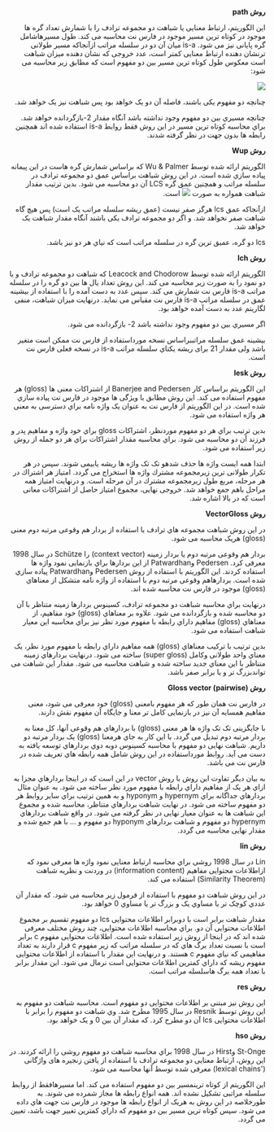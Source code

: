 <div dir='rtl'>
<p> 
  <b>
روش path
    </b>

این الگوریتم، ارتباط معنایی یا شباهت دو مجموعه ترادف را با شمارش تعداد گره ها موجود در کوتاه ترین مسیر موجود در فارس نت محاسبه می کند. طول مسیرهاشامل گره پایانی نیز می شود. is-a میان آن دو در سلسله مراتب
ازآنجاکه مسیر طولانی ترنشان دهنده ارتباط معنایی کمتر است، عدد خروجی که نشان دهنده میزان شباهت است معکوس طول کوتاه ترین مسیر بین دو مفهوم است که مطابق زیر محاسبه می شود:

<img src="http://latex.codecogs.com/gif.latex?relatedness%3D%5Cfrac%7B1%7D%7Bdistance%7D"><img/>


چنانچه دو مفهوم یکی باشند، فاصله آن دو یک خواهد بود پس شباهت نیز یک خواهد شد.


چنانچه مسیري بین دو مفهوم وجود نداشته باشد آنگاه مقدار 2-بازگردانده خواهد شد. براي محاسبه کوتاه ترین
مسیر در این روش فقط روابط is-a استفاده شده اند همچنین رابطه ها بدون جهت در نظر گرفته شدند.

</p> 


<p> 
  <b>
روش Wup
    </b>
  
الگوریتم ارائه شده توسط Wu & Palmer که براساس شمارش گره هاست در این پیمانه پیاده سازي شده است. در این روش شباهت براساس عمق دو مجموعه ترادف در سلسله مراتب و همچنین عمق گره LCS آن دو محاسبه می شود.
بدین ترتیب مقدار شباهت همواره به صورت
  <img src="http://latex.codecogs.com/gif.latex?0%3C%20score%5Cleq%201"><img/> است.


ازآنجاکه عمق lcs هرگز صفر نیست (عمق ریشه سلسله مراتب یک است) پس هیچ گاه شباهت صفر نخواهد شد. و اگر دو مجموعه ترادف یکی باشند آنگاه مقدار شباهت یک خواهد شد.

lcs دو گره، عمیق ترین گره در سلسله مراتب است که نیاي هر دو نیز باشد.
</p> 

<p> 
  <b>
روش lch
    </b>
  
الگوریتم ارائه شده توسط Leacock and Chodorow که شباهت دو مجموعه ترادف و یا دو نمود را به صورت زیر محاسبه می کند. این روش تعداد یال ها بین دو گره را در سلسله مراتب is-a فارس نت شمارش می کند. سپس عدد به دست آمده را با استفاده از بیشینه عمق در سلسله مراتب is-a  فارس نت مقیاس می نماید. درنهایت میزان شباهت، منفی لگاریتم عدد به دست آمده خواهد بود.

اگر مسیري بین دو مفهوم وجود نداشته باشد 2- بازگردانده می شود.

بیشینه عمق سلسله مراتببراساس نسخه مورداستفاده از فارس نت ممکن است متغیر باشد ولی مقدار 21 برای ریشه یکتاي سلسله مراتب is-a در نسخه فعلی فارس نت است.

</p> 

<p> 
  <b>
روش lesk
    </b>
  
این الگوریتم براساس کار Banerjee and Pedersen از اشتراکات معنی ها (gloss) هر مفهوم استفاده می کند. این روش مطابق با ویژگی ها موجود در فارس نت پیاده سازي شده است. در این الگوریتم از فارس نت به عنوان یک واژه نامه براي دسترسی به معنی هر واژه استفاده می شود.

بدین ترتیب براي هر دو مفهوم موردنظر، اشتراکات gloss براي خود واژه و مفاهیم پدر و فرزند آن دو محاسبه می شود.
براي محاسبه مقدار اشتراکات براي هر دو جمله از روش زیر استفاده می شود.

ابتدا همه ایست واژه ها حذف شدهو تک تک واژه ها ریشه یابیمی شوند. سپس در هر تکرار طولانی ترین زیرمجموعه مشترك واژه ها استخراج می گردد. امتیاز هر اشتراك در هر مرحله، مربع طول زیرمجموعه مشترك در آن مرحله است. و درنهایت امتیاز همه مراحل باهم جمع خواهد شد.
خروجی نهایی، مجموع امتیاز حاصل از اشتراکات معانی است که در بالا اشاره شد.

</p> 



<p> 
  <b>
روش VectorGloss
    </b>
  
در این روش شباهت مجموعه هاي ترادف با استفاده از بردار هم وقوعی مرتبه دوم معنی (gloss) هریک محاسبه می شود.


بردار هم وقوعی مرتبه دوم یا بردار زمینه (context vector) را Schütze در سال 1998 معرفی کرد.
Pedersen وPatwardhan از این بردارها براي بازنمایی نمود واژه ها استفاده کردند.
این الگوریتم با استفاده از روش Pedersen وPatwardhan پیاده سازي شده است. بردارهاهم وقوعی مرتبه دوم با استفاده از واژه نامه متشکل از معناهاي (gloss) موجود در فارس نت محاسبه شده اند.


درنهایت براي محاسبه شباهت دو مجموعه ترادف، کسینوس بردارها زمینه متناظر با آن دو محاسبه شده و بازگردانده می شود. علاوه بر معناهاي (gloss) خود مفاهیم، از معناهاي (gloss)  مفاهیم داراي رابطه با مفهوم مورد نظر نیز براي محاسبه این معیار شباهت استفاده می شود.


بدین ترتیب با ترکیب معناهاي (gloss)  همه مفاهیم داراي رابطه با مفهوم مورد نظر، یک معناي واحد طولانی وکامل (super gloss) ساخته می شود. درنهایت بردارهاي زمینه متناظر با این معناي جدید ساخته شده و شباهت محاسبه می شود. مقدار این شباهت می تواندبزرگ تر و یا برابر صفر باشد.


</p> 

<p> 
  <b>
روش Gloss vector (pairwise)
    </b>
  

در فارس نت همان طور که هر مفهوم بامعنی (gloss) خود معرفی می شود، معنی مفاهیم همسایه آن نیز در بازنمایی کامل تر معنا و جایگاه آن مفهوم نقش دارند.


با جایگزینی تک تک واژه ها هر معنی (gloss)  با بردارهاي هم وقوعی آنها، کل معنا به بردار مرتبه دوم تبدیل می گردد. با این کار به جاي هرمعنا (gloss)  یک بردار مرتبه دو داریم. شباهت نهایی دو مفهوم با محاسبه کسینوس دوبه دوي بردارهاي توسعه یافته به دست می آید. روابط مورداستفاده در این روش شامل همه رابطه هاي تعریف شده در فارس نت می باشد.


به بیان دیگر تفاوت این روش با روش vector در این است که در اینجا بردارهاي مجزا به ازاي هر یک از مفاهیم داراي رابطه با مفهوم مورد نظر ساخته می شود. به عنوان مثال بردارهاي جداگانه براي hypernym و hyponym و به همین ترتیب براي سایر روابط هر دو مفهوم ساخته می شود. در نهایت شباهت بردارهاي متناظر، محاسبه شده و مجموع این شباهت ها به عنوان معیار نهایی در نظر گرفته می شود. در واقع شباهت بردارهاي hypernym دو مفهوم و شباهت بردارهاي hyponym دو مفهوم و ... با هم جمع شده و مقدار نهایی محاسبه می گردد.

</p> 




<p> 
  <b>
روش lin
    </b>
  

Lin در سال 1998 روشی براي محاسبه ارتباط معنایی نمود واژه ها معرفی نمود که ازاطلاعات محتوایی مفاهیم (information content) در وردنت و نظریه شباهت (Similarity Theorem) استفاده می کند.

در این روش شباهت دو مفهوم با استفاده از فرمول زیر محاسبه می شود. که مقدار آن عددي کوچک تر یا مساوي یک و بزرگ تر یا مساوي 0 خواهد بود.


مقدار شباهت برابر است با دوبرابر اطلاعات محتوایی lcs دو مفهوم تقسیم بر مجموع اطلاعات محتوایی آن دو.
براي محاسبه اطلاعات محتوایی، چند روش مختلف معرفی شده اند که در اینجا از روش زیر استفاده شده است.
اطلاعات محتوایی مفهوم c برابر است با نسبت تعداد برگ هاي که در سلسله مراتب که زیر مفهوم c قرار دارند به تعداد مفاهیمی که نیاي مفهوم c هستند. و درنهایت این مقدار با استفاده از اطلاعات محتوایی مفهوم ریشه که داراي کمترین اطلاعات محتوایی است نرمال می شود. این مقدار برابر با تعداد همه برگ هاسلسله مراتب است.


</p> 


<p> 
  <b>
روش res
    </b>
  
این روش نیز مبتنی بر اطلاعات محتوایی دو مفهوم است. محاسبه شباهت دو مفهوم به این روش توسط Resnik 	در سال 1995 مطرح شد. وي شباهت دو مفهوم را برابر با اطلاعات محتوایی lcs آن دو مطرح کرد. که مقدار آن بین 0 و یک خواهد بود.
</p> 


<p> 
  <b>
روش hso
    </b>
  
St-Onge وHirst  در سال 1998 براي محاسبه شباهت دو مفهوم روشی را ارائه کردند. در این روش، ارتباط معنایی دو مجموعه ترادف با استفاده از یافتن زنجیره های واژگانی ('lexical chains) معرفی شده توسط آنها محاسبه می شود.

این الگوریتم از کوتاه ترینمسیر بین دو مفهوم استفاده می کند. اما مسیرهافقط از روابط سلسله مراتبی تشکیل نشده اند. همه انواع رابطه ها مجاز شمرده می شوند. به طورخلاصه در این روش به هریک از انواع رابطه ها موجود در فارس نت جهت هاي داده می شود. سپس کوتاه ترین مسیر بین دو مفهوم که داراي کمترین تغییر جهت باشد، تعیین می گردد.
</p> 


</div>

